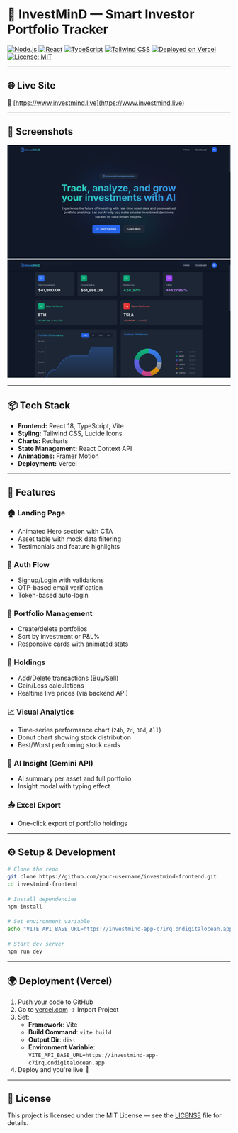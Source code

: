 # 🚀 InvestMinD — Smart Investor Portfolio Tracker

[![Node.js](https://img.shields.io/badge/Node.js-18.x-green?logo=node.js)](https://nodejs.org/)
[![React](https://img.shields.io/badge/React-18-blue?logo=react)](https://reactjs.org/)
[![TypeScript](https://img.shields.io/badge/TypeScript-Strict-blue?logo=typescript)](https://www.typescriptlang.org/)
[![Tailwind CSS](https://img.shields.io/badge/TailwindCSS-3.x-teal?logo=tailwindcss)](https://tailwindcss.com/)
[![Deployed on Vercel](https://img.shields.io/badge/Deployment-Vercel-black?logo=vercel)](https://vercel.com/)
[![License: MIT](https://img.shields.io/badge/License-MIT-yellow.svg)](./LICENSE)

---

## 🌐 Live Site

🔗 [https://www.investmind.live](https://www.investmind.live)

---

## 📸 Screenshots

![Homepage](./screenshots/homepage.png)
![Dashboard](./screenshots/dashboard.png)

---

## 📦 Tech Stack

- **Frontend:** React 18, TypeScript, Vite
- **Styling:** Tailwind CSS, Lucide Icons
- **Charts:** Recharts
- **State Management:** React Context API
- **Animations:** Framer Motion
- **Deployment:** Vercel

---

## 🔑 Features

### 🏠 Landing Page
- Animated Hero section with CTA
- Asset table with mock data filtering
- Testimonials and feature highlights

### 🔐 Auth Flow
- Signup/Login with validations
- OTP-based email verification
- Token-based auto-login

### 📁 Portfolio Management
- Create/delete portfolios
- Sort by investment or P&L%
- Responsive cards with animated stats

### 💼 Holdings
- Add/Delete transactions (Buy/Sell)
- Gain/Loss calculations
- Realtime live prices (via backend API)

### 📈 Visual Analytics
- Time-series performance chart (`24h`, `7d`, `30d`, `All`)
- Donut chart showing stock distribution
- Best/Worst performing stock cards

### 🤖 AI Insight (Gemini API)
- AI summary per asset and full portfolio
- Insight modal with typing effect

### 📤 Excel Export
- One-click export of portfolio holdings

---

## ⚙️ Setup & Development

```bash
# Clone the repo
git clone https://github.com/your-username/investmind-frontend.git
cd investmind-frontend

# Install dependencies
npm install

# Set environment variable
echo "VITE_API_BASE_URL=https://investmind-app-c7irq.ondigitalocean.app" > .env

# Start dev server
npm run dev
```

---

## 🌍 Deployment (Vercel)

1. Push your code to GitHub
2. Go to [vercel.com](https://vercel.com/) → Import Project
3. Set:
   - **Framework**: Vite
   - **Build Command**: `vite build`
   - **Output Dir**: `dist`
   - **Environment Variable**:  
     `VITE_API_BASE_URL=https://investmind-app-c7irq.ondigitalocean.app`
4. Deploy and you're live 🚀

---

## 📝 License

This project is licensed under the MIT License — see the [LICENSE](./LICENSE) file for details.
